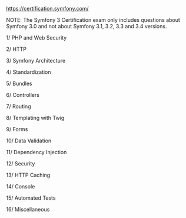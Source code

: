 https://certification.symfony.com/

NOTE: The Symfony 3 Certification exam only includes questions about Symfony 3.0 and not about Symfony 3.1, 3.2, 3.3 and 3.4 versions.

1/ PHP and Web Security

2/ HTTP

3/ Symfony Architecture

4/ Standardization

5/ Bundles

6/ Controllers

7/ Routing

8/ Templating with Twig

9/ Forms

10/ Data Validation

11/ Dependency Injection

12/ Security

13/ HTTP Caching

14/ Console

15/ Automated Tests

16/ Miscellaneous